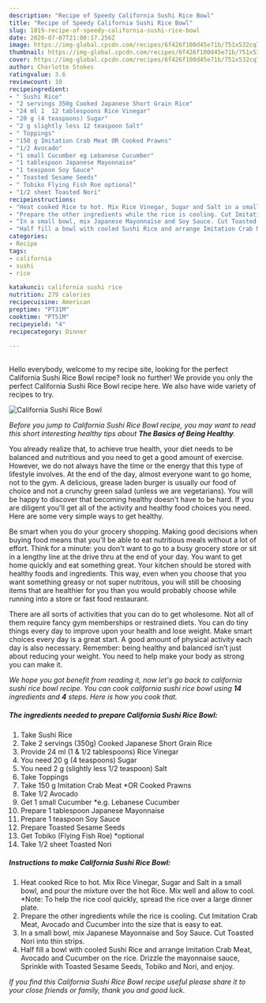 ```yaml
---
description: "Recipe of Speedy California Sushi Rice Bowl"
title: "Recipe of Speedy California Sushi Rice Bowl"
slug: 1819-recipe-of-speedy-california-sushi-rice-bowl
date: 2020-07-07T21:00:17.256Z
image: https://img-global.cpcdn.com/recipes/6f426f100d45e71b/751x532cq70/california-sushi-rice-bowl-recipe-main-photo.jpg
thumbnail: https://img-global.cpcdn.com/recipes/6f426f100d45e71b/751x532cq70/california-sushi-rice-bowl-recipe-main-photo.jpg
cover: https://img-global.cpcdn.com/recipes/6f426f100d45e71b/751x532cq70/california-sushi-rice-bowl-recipe-main-photo.jpg
author: Charlotte Stokes
ratingvalue: 3.6
reviewcount: 10
recipeingredient:
- " Sushi Rice"
- "2 servings 350g Cooked Japanese Short Grain Rice"
- "24 ml 1  12 tablespoons Rice Vinegar"
- "20 g (4 teaspoons) Sugar"
- "2 g slightly less 12 teaspoon Salt"
- " Toppings"
- "150 g Imitation Crab Meat OR Cooked Prawns"
- "1/2 Avocado"
- "1 small Cucumber eg Lebanese Cucumber"
- "1 tablespoon Japanese Mayonnaise"
- "1 teaspoon Soy Sauce"
- " Toasted Sesame Seeds"
- " Tobiko Flying Fish Roe optional"
- "1/2 sheet Toasted Nori"
recipeinstructions:
- "Heat cooked Rice to hot. Mix Rice Vinegar, Sugar and Salt in a small bowl, and pour the mixture over the hot Rice. Mix well and allow to cool. *Note: To help the rice cool quickly, spread the rice over a large dinner plate."
- "Prepare the other ingredients while the rice is cooling. Cut Imitation Crab Meat, Avocado and Cucumber into the size that is easy to eat."
- "In a small bowl, mix Japanese Mayonnaise and Soy Sauce. Cut Toasted Nori into thin strips."
- "Half fill a bowl with cooled Sushi Rice and arrange Imitation Crab Meat, Avocado and Cucumber on the rice. Drizzle the mayonnaise sauce, Sprinkle with Toasted Sesame Seeds, Tobiko and Nori, and enjoy."
categories:
- Recipe
tags:
- california
- sushi
- rice

katakunci: california sushi rice 
nutrition: 279 calories
recipecuisine: American
preptime: "PT31M"
cooktime: "PT51M"
recipeyield: "4"
recipecategory: Dinner

---
```

<br>
Hello everybody, welcome to my recipe site, looking for the perfect California Sushi Rice Bowl recipe? look no further! We provide you only the perfect California Sushi Rice Bowl recipe here. We also have wide variety of recipes to try.
<br>


![California Sushi Rice Bowl](https://img-global.cpcdn.com/recipes/6f426f100d45e71b/751x532cq70/california-sushi-rice-bowl-recipe-main-photo.jpg)

<i>Before you jump to California Sushi Rice Bowl recipe, you may want to read this short interesting healthy tips about <strong>The Basics of Being Healthy</strong>.</i>

You already realize that, to achieve true health, your diet needs to be balanced and nutritious and you need to get a good amount of exercise. However, we do not always have the time or the energy that this type of lifestyle involves. At the end of the day, almost everyone want to go home, not to the gym. A delicious, grease laden burger is usually our food of choice and not a crunchy green salad (unless we are vegetarians). You will be happy to discover that becoming healthy doesn't have to be hard. If you are diligent you'll get all of the activity and healthy food choices you need. Here are some very simple ways to get healthy.

Be smart when you do your grocery shopping. Making good decisions when buying food means that you'll be able to eat nutritious meals without a lot of effort. Think for a minute: you don't want to go to a busy grocery store or sit in a lengthy line at the drive thru at the end of your day. You want to get home quickly and eat something great. Your kitchen should be stored with healthy foods and ingredients. This way, even when you choose that you want something greasy or not super nutritous, you will still be choosing items that are healthier for you than you would probably choose while running into a store or fast food restaurant.

There are all sorts of activities that you can do to get wholesome. Not all of them require fancy gym memberships or restrained diets. You can do tiny things every day to improve upon your health and lose weight. Make smart choices every day is a great start. A good amount of physical activity each day is also necessary. Remember: being healthy and balanced isn’t just about reducing your weight. You need to help make your body as strong you can make it. 


<i>We hope you got benefit from reading it, now let's go back to california sushi rice bowl recipe. You can cook california sushi rice bowl using <strong>14</strong> ingredients and <strong>4</strong> steps. Here is how you cook that.
</i>

##### The ingredients needed to prepare California Sushi Rice Bowl:

1. Take  Sushi Rice
1. Take 2 servings (350g) Cooked Japanese Short Grain Rice
1. Provide 24 ml (1 &amp; 1/2 tablespoons) Rice Vinegar
1. You need 20 g (4 teaspoons) Sugar
1. You need 2 g (slightly less 1/2 teaspoon) Salt
1. Take  Toppings
1. Take 150 g Imitation Crab Meat *OR Cooked Prawns
1. Take 1/2 Avocado
1. Get 1 small Cucumber *e.g. Lebanese Cucumber
1. Prepare 1 tablespoon Japanese Mayonnaise
1. Prepare 1 teaspoon Soy Sauce
1. Prepare  Toasted Sesame Seeds
1. Get  Tobiko (Flying Fish Roe) *optional
1. Take 1/2 sheet Toasted Nori


##### Instructions to make California Sushi Rice Bowl:

1. Heat cooked Rice to hot. Mix Rice Vinegar, Sugar and Salt in a small bowl, and pour the mixture over the hot Rice. Mix well and allow to cool. *Note: To help the rice cool quickly, spread the rice over a large dinner plate.
1. Prepare the other ingredients while the rice is cooling. Cut Imitation Crab Meat, Avocado and Cucumber into the size that is easy to eat.
1. In a small bowl, mix Japanese Mayonnaise and Soy Sauce. Cut Toasted Nori into thin strips.
1. Half fill a bowl with cooled Sushi Rice and arrange Imitation Crab Meat, Avocado and Cucumber on the rice. Drizzle the mayonnaise sauce, Sprinkle with Toasted Sesame Seeds, Tobiko and Nori, and enjoy.


<i>If you find this California Sushi Rice Bowl recipe useful please share it to your close friends or family, thank you and good luck.</i>
